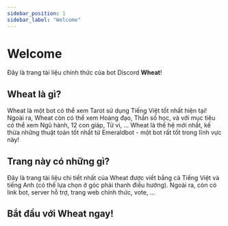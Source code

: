```yaml
---
sidebar_position: 1
sidebar_label: "Welcome"
---
```


# Welcome

Đây là trang tài liệu chính thức của bot Discord **Wheat**!

## Wheat là gì?

Wheat là một bot có thể xem Tarot sử dụng Tiếng Việt tốt nhất hiện tại! Ngoài ra, Wheat còn có thể xem Hoàng đạo, Thần số học, và với mục tiêu có thể xem Ngũ hành, 12 con giáp, Tử vi, ... Wheat là thế hệ mới nhất, kế thừa những thuật toán tốt nhất từ Emeraldbot - một bot rất tốt trong lĩnh vực này!

## Trang này có những gì?

Đây là trang tài liệu chi tiết nhất của Wheat được viết bằng cả Tiếng Việt và tiếng Anh (có thể lựa chọn ở góc phải thanh điều hướng). Ngoài ra, còn có link bot, server hỗ trợ, trang web chính thức, vote, ...

## Bắt đầu với Wheat ngay!
